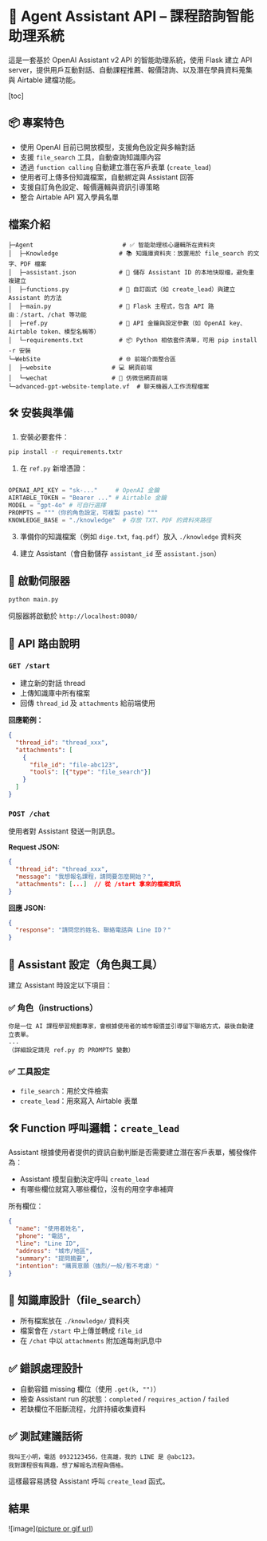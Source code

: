 # 🧠 Agent Assistant API – 課程諮詢智能助理系統

這是一套基於 OpenAI Assistant v2 API 的智能助理系統，使用 Flask 建立 API server，提供用戶互動對話、自動課程推薦、報價諮詢、以及潛在學員資料蒐集與 Airtable 建檔功能。

[toc]


## 📦 專案特色

* 使用 OpenAI 目前已開放模型，支援角色設定與多輪對話
* 支援 `file_search` 工具，自動查詢知識庫內容
* 透過 `function calling` 自動建立潛在客戶表單 (`create_lead`)
* 使用者可上傳多份知識檔案，自動綁定與 Assistant 回答
* 支援自訂角色設定、報價邏輯與資訊引導策略
* 整合 Airtable API 寫入學員名單

## 檔案介紹

```
├─Agent                         # ✅ 智能助理核心邏輯所在資料夾
│  ├─Knowledge                 # 📚 知識庫資料夾：放置用於 file_search 的文字、PDF 檔案
│  ├─assistant.json            # 🧠 儲存 Assistant ID 的本地快取檔，避免重複建立
│  ├─functions.py              # 🔧 自訂函式（如 create_lead）與建立 Assistant 的方法
│  ├─main.py                   # 🚀 Flask 主程式，包含 API 路由：/start、/chat 等功能
│  ├─ref.py                    # 🔑 API 金鑰與設定參數（如 OpenAI key、Airtable token、模型名稱等）
│  └─requirements.txt          # 📦 Python 相依套件清單，可用 pip install -r 安裝
└─WebSite                      # 🌐 前端介面整合區
│  ├─website                 # 💻 網頁前端
│  └─wechat                  # 📨 仿微信網頁前端
└─advanced-gpt-website-template.vf  # 聊天機器人工作流程檔案
```


## 🛠️ 安裝與準備

1. 安裝必要套件：

```bash
pip install -r requirements.txtr
```

1. 在 `ref.py` 新增憑證：

```python

OPENAI_API_KEY = "sk-..."     # OpenAI 金鑰
AIRTABLE_TOKEN = "Bearer ..." # Airtable 金鑰
MODEL = "gpt-4o" # 可自行選擇
PROMPTS = """（你的角色設定，可複製 paste）"""
KNOWLEDGE_BASE = "./knowledge"  # 存放 TXT、PDF 的資料夾路徑
```

3. 準備你的知識檔案（例如 `dige.txt`, `faq.pdf`）放入 `./knowledge` 資料夾

4. 建立 Assistant（會自動儲存 `assistant_id` 至 `assistant.json`）



## 🚀 啟動伺服器

```bash
python main.py
```

伺服器將啟動於 `http://localhost:8080/`

## 📡 API 路由說明

### `GET /start`

* 建立新的對話 thread
* 上傳知識庫中所有檔案
* 回傳 `thread_id` 及 `attachments` 給前端使用

**回應範例：**

```json
{
  "thread_id": "thread_xxx",
  "attachments": [
    {
      "file_id": "file-abc123",
      "tools": [{"type": "file_search"}]
    }
  ]
}
```

### `POST /chat`

使用者對 Assistant 發送一則訊息。

**Request JSON:**

```json
{
  "thread_id": "thread_xxx",
  "message": "我想報名課程，請問要怎麼開始？",
  "attachments": [...]  // 從 /start 拿來的檔案資訊
}
```

**回應 JSON:**

```json
{
  "response": "請問您的姓名、聯絡電話與 Line ID？"
}
```

## 🧩 Assistant 設定（角色與工具）

建立 Assistant 時設定以下項目：

### ✅ 角色（instructions）

```text
你是一位 AI 課程學習規劃專家，會根據使用者的城市報價並引導留下聯絡方式，最後自動建立表單。
...
（詳細設定請見 ref.py 的 PROMPTS 變數）
```

### ✅ 工具設定

* `file_search`：用於文件檢索
* `create_lead`：用來寫入 Airtable 表單

## 🛠️ Function 呼叫邏輯：`create_lead`

Assistant 根據使用者提供的資訊自動判斷是否需要建立潛在客戶表單，觸發條件為：

* Assistant 模型自動決定呼叫 `create_lead`
* 有哪些欄位就寫入哪些欄位，沒有的用空字串補齊

所有欄位：

```json
{
  "name": "使用者姓名",
  "phone": "電話",
  "line": "Line ID",
  "address": "城市/地區",
  "summary": "提問摘要",
  "intention": "購買意願（強烈/一般/暫不考慮）"
}
```

## 📁 知識庫設計（file\_search）

* 所有檔案放在 `./knowledge/` 資料夾
* 檔案會在 `/start` 中上傳並轉成 `file_id`
* 在 `/chat` 中以 `attachments` 附加進每則訊息中


## ✅ 錯誤處理設計

* 自動容錯 missing 欄位（使用 `.get(k, "")`）
* 檢查 Assistant run 的狀態：`completed` / `requires_action` / `failed`
* 若缺欄位不阻斷流程，允許持續收集資料



## ✅ 測試建議話術

```text
我叫王小明，電話 0932123456，住高雄，我的 LINE 是 @abc123。
我對課程很有興趣，想了解報名流程與價格。
```

這樣最容易誘發 Assistant 呼叫 `create_lead` 函式。


## 結果

![image]([picture or gif url](https://github.com/jerry800416/Agent-Customer-Service-System/blob/main/Results.gif))